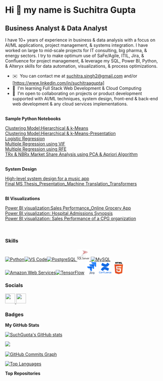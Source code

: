 Hi 👋 my name is Suchitra Gupta
===============================

Business Analyst & Data Analyst
-------------------------------

I have 10+ years of experience in business & data analysis with a focus on AI/ML applications, project management, & systems integration. I have worked on large to mid-scale projects for IT consulting, big pharma, & energy sectors. I try to make optimum use of SaFe/Agile, ITIL, Jira, & Confluence for project management, & leverage my SQL, Power BI, Python, & Alteryx skills for data automation, visualizations, & process optimizations.

* ✉️  You can contact me at [suchitra.singh2@gmail.com](mailto:suchitra.singh2@gmail.com) and/or [https://www.linkedin.com/in/suchitraagupta]
* 🧠  I'm learning Full Stack Web Development & Cloud Computing
* 🤝  I'm open to collaborating on projects or product development supported with AI/ML techniques, system design, front-end & back-end web development & any cloud services implementations.
<br>
<b> Sample Python Notebooks</b>
<br>
<p align="left">
  <a href="Python Notebooks/HELP International_Clustering Assignment.ipynb">Clustering Model:Hierarchical & k-Means</a>
  <br>
  <a href="Python Notebooks/HELP International_Clustering Model Inferences.pdf">Clustering Model:Hierarchical & k-Means-Presentation</a>
  <br>
  <a href="Python Notebooks/Lead Score case Study_X Education.ipynb">Logistic Regression</a>
  <br>
  <a href="Python Notebooks/BoomBikes Case Study_Multiple RegressionUsing VIF.ipynb">Multiple Regression using VIF</a>
  <br>
  <a href="Python Notebooks/BoomBikesCaseStudy_Multiple Regression_UsingRFE.ipynb">Multiple Regression using RFE</a>
  <br>
  <a href="Python Notebooks/NBRx & TRx-Sales Performance Analysis.ipynb">TRx & NBRx Market Share Analysis using PCA & Apriori Algorithm</a>
</p>
<br>
<b> System Design</b>
<br>
<p align="left">
  <a href="SystemDesign/HLD-System Design-Music App-Music App-Unit Level System Arhitecture.drawio.png">High-level system design for a music app</a>
  <br>
  <a href= "https://github.com/SuchGupta/portfolioprojects/blob/main/SystemDesign/Final%20MS%20Thesis_Presentation_Machine%20Translation_Transformers.pdf">Final MS Thesis_Presentation_Machine Translation_Transformers</a>
</p>
<br>
<b> BI Visualizations</b>
<br>
<p align="left">
  <a href="BI Visualizations/Sales Analysis-Online Grocery App.pdf">Power BI visualization:Sales Performance_Online Grocery App</a>
  <br>
  <a href="BI Visualizations/Hospital Admissions Synopsis.pdf">Power BI visualization: Hospital Admissions Synopsis</a>
  <br>
  <a href="BI Visualizations/Sales Performance Dashboard.pdf">Power BI visualization: Sales Performance of a CPG organization</a>
</p>
<br>

### Skills

<p align="left">
<a href="https://www.python.org/" target="_blank" rel="noreferrer"><img src="https://raw.githubusercontent.com/danielcranney/readme-generator/main/public/icons/skills/python-colored.svg" width="36" height="36" alt="Python" /></a><a href="https://code.visualstudio.com/" target="_blank" rel="noreferrer"><img src="https://raw.githubusercontent.com/danielcranney/readme-generator/main/public/icons/skills/visualstudiocode.svg" width="36" height="36" alt="VS Code" /></a><a href="https://www.postgresql.org/" target="_blank" rel="noreferrer"><img src="https://raw.githubusercontent.com/danielcranney/readme-generator/main/public/icons/skills/postgresql-colored.svg" width="36" height="36" alt="PostgreSQL" /></a><a href="https://www.mysql.com/" target="_blank" rel="noreferrer">
<img src="https://github.com/devicons/devicon/blob/master/icons/microsoftsqlserver/microsoftsqlserver-original-wordmark.svg" width="40" height="40" alt="MSSQLServer" /></a><a href="https://www.mysql.com/" target="_blank" rel="noreferrer">  
<img src="https://raw.githubusercontent.com/danielcranney/readme-generator/main/public/icons/skills/mysql-colored.svg" width="36" height="36" alt="MySQL" /></a><a href="https://aws.amazon.com" target="_blank" rel="noreferrer"><img src="https://raw.githubusercontent.com/danielcranney/readme-generator/main/public/icons/skills/aws-colored.svg" width="36" height="36" alt="Amazon Web Services" /></a><a href="https://www.tensorflow.org/" target="_blank" rel="noreferrer"><img src="https://raw.githubusercontent.com/danielcranney/readme-generator/main/public/icons/skills/tensorflow-colored.svg" width="36" height="36" alt="TensorFlow" /></a>
<img src="https://github.com/devicons/devicon/blob/master/icons/jira/jira-original-wordmark.svg" title="Java" alt="Java" width="40" height="40"/>
<img src="https://github.com/devicons/devicon/blob/master/icons/confluence/confluence-plain-wordmark.svg" title="Java" alt="Java" width="40" height="40"/>
<img src="https://github.com/devicons/devicon/blob/master/icons/html5/html5-original-wordmark.svg" title="HTML" alt="Java" width="40" height="40"/>  
</p>

### Socials

<p align="left"> <a href="https://www.github.com/SuchGupta" target="_blank" rel="noreferrer"> <picture> <source media="(prefers-color-scheme: dark)" srcset="https://raw.githubusercontent.com/danielcranney/readme-generator/main/public/icons/socials/github-dark.svg" /> <source media="(prefers-color-scheme: light)" srcset="https://raw.githubusercontent.com/danielcranney/readme-generator/main/public/icons/socials/github.svg" /> <img src="https://raw.githubusercontent.com/danielcranney/readme-generator/main/public/icons/socials/github.svg" width="32" height="32" /> </picture> </a> <a href="https://www.linkedin.com/in/suchitraagupta" target="_blank" rel="noreferrer"> <picture> <source media="(prefers-color-scheme: dark)" srcset="https://raw.githubusercontent.com/danielcranney/readme-generator/main/public/icons/socials/linkedin-dark.svg" /> <source media="(prefers-color-scheme: light)" srcset="https://raw.githubusercontent.com/danielcranney/readme-generator/main/public/icons/socials/linkedin.svg" /> <img src="https://raw.githubusercontent.com/danielcranney/readme-generator/main/public/icons/socials/linkedin.svg" width="32" height="32" /> </picture> </a></p>

### Badges

<b>My GitHub Stats</b>

<a href="http://www.github.com/SuchGupta"><img src="https://github-readme-stats.vercel.app/api?username=SuchGupta&show_icons=true&hide=&count_private=true&title_color=0891b2&text_color=ffffff&icon_color=0891b2&bg_color=1c1917&hide_border=true&show_icons=true" alt="SuchGupta's GitHub stats" /></a>

<a href="http://www.github.com/SuchGupta"><img src="https://github-readme-streak-stats.herokuapp.com/?user=SuchGupta&stroke=ffffff&background=1c1917&ring=0891b2&fire=0891b2&currStreakNum=ffffff&currStreakLabel=0891b2&sideNums=ffffff&sideLabels=ffffff&dates=ffffff&hide_border=true" /></a>

<a href="http://www.github.com/SuchGupta"><img src="https://github-readme-activity-graph.cyclic.app/graph?username=SuchGupta&bg_color=1c1917&color=ffffff&line=0891b2&point=ffffff&area_color=1c1917&area=true&hide_border=true&custom_title=GitHub%20Commits%20Graph" alt="GitHub Commits Graph" /></a>

<a href="https://github.com/SuchGupta" align="left"><img src="https://github-readme-stats.vercel.app/api/top-langs/?username=SuchGupta&langs_count=10&title_color=0891b2&text_color=ffffff&icon_color=0891b2&bg_color=1c1917&hide_border=true&locale=en&custom_title=Top%20%Languages" alt="Top Languages" /></a>

<b>Top Repositories</b>

<div width="100%" align="center"></div><br /><br /><br /><br /><br /><br /><br />
